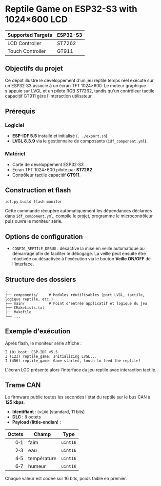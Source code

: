 # Reptile Game on ESP32-S3 with 1024×600 LCD

| Supported Targets | ESP32-S3 |
|-------------------|----------|
| LCD Controller    | ST7262   |
| Touch Controller  | GT911    |

## Objectifs du projet
Ce dépôt illustre le développement d'un jeu reptile temps réel exécuté sur un ESP32‑S3 associé à un écran TFT 1024×600.
Le moteur graphique s'appuie sur LVGL et un pilote RGB ST7262, tandis qu'un contrôleur tactile capacitif GT911 gère l'interaction utilisateur.

## Prérequis
### Logiciel
- **ESP-IDF 5.5** installé et initialisé (`. ./export.sh`).
- **LVGL 8.3.9** via le gestionnaire de composants (`idf_component.yml`).

### Matériel
- Carte de développement ESP32‑S3.
- Écran TFT 1024×600 piloté par **ST7262**.
- Contrôleur tactile capacitif **GT911**.

## Construction et flash
```sh
idf.py build flash monitor
```
Cette commande récupère automatiquement les dépendances déclarées dans `idf_component.yml`,
compile le projet, programme le microcontrôleur puis ouvre le moniteur série.

## Options de configuration
- `CONFIG_REPTILE_DEBUG` : désactive la mise en veille automatique au démarrage afin
  de faciliter le débogage. La veille peut ensuite être réactivée ou désactivée à
  l'exécution via le bouton **Veille ON/OFF** de l'interface.

## Structure des dossiers
```
.
├── components/     # Modules réutilisables (port LVGL, tactile, logique reptile, etc.)
├── main/           # Point d'entrée applicatif et logique du jeu
├── CMakeLists.txt
├── Makefile
└── ...
```

## Exemple d'exécution
Après flash, le moniteur série affiche :
```
I (0) boot: ESP-IDF v5.5
I (123) reptile_game: Initializing LVGL...
I (456) reptile_game: Game started, touch to feed the reptile!
```
L'écran LCD présente alors l'interface du jeu reptile avec interaction tactile.

## Trame CAN
Le firmware publie toutes les secondes l'état du reptile sur le bus CAN à **125 kbps**.

- **Identifiant** : `0x100` (standard, 11 bits)
- **DLC** : 8 octets
- **Payload (little‑endian)** :

| Octets | Champ         | Type    |
|-------:|---------------|---------|
| 0‑1    | faim          | `uint16`|
| 2‑3    | eau           | `uint16`|
| 4‑5    | température   | `uint16`|
| 6‑7    | humeur        | `uint16`|

Chaque valeur est codée sur 16 bits, poids faible en premier.

